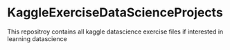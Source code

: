 # KaggleExerciseDataScienceProjects
This repositroy contains all kaggle datascience exercise files if interested in learning datascience